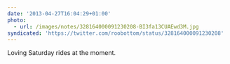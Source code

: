 ```yaml
---
date: '2013-04-27T16:04:29+01:00'
photo:
  - url: /images/notes/328164000091230208-BI3fa13CUAEwd3M.jpg
syndicated: 'https://twitter.com/roobottom/status/328164000091230208'
---
```

Loving Saturday rides at the moment. 
